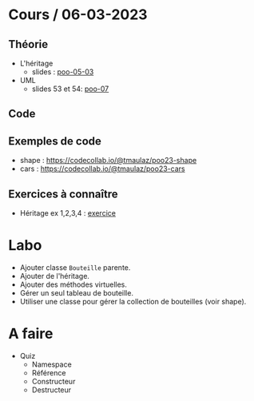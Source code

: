 # Cours / 06-03-2023

## Théorie 
- L'héritage 
  - slides : [poo-05-03](https://cyberlearn.hes-so.ch/pluginfile.php/4250437/mod_resource/content/0/poo-05-03%20-%20H%C3%A9ritage.pdf)
- UML
  - slides 53 et 54: [poo-07](https://cyberlearn.hes-so.ch/pluginfile.php/4251557/mod_resource/content/0/poo-07%20-%20Unified%20Modeling%20Language.pdf)

## Code

## Exemples de code
- shape : https://codecollab.io/@tmaulaz/poo23-shape
- cars : https://codecollab.io/@tmaulaz/poo23-cars

## Exercices à connaître
- Héritage ex 1,2,3,4 : [exercice](https://github.com/tony-maulaz/poo-exercices/blob/main/ex60-heritage.md)

# Labo 
- Ajouter classe `Bouteille` parente.
- Ajouter de l'héritage.
- Ajouter des méthodes virtuelles.
- Gérer un seul tableau de bouteille.
- Utiliser une classe pour gérer la collection de bouteilles (voir shape).

# A faire
- Quiz 
  - Namespace
  - Référence
  - Constructeur
  - Destructeur